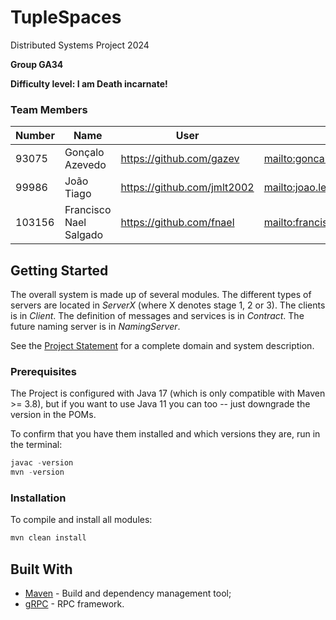 # TupleSpaces

Distributed Systems Project 2024


<!-- *(fill the line below with the group identifier, for example A25 or T25, and then delete this line)*   -->
**Group GA34**

<!-- *(choose one of the following levels and erase the other one)*   -->
**Difficulty level: I am Death incarnate!**


<!-- ### Code Identification

In all source files (namely in the *groupId*s of the POMs), replace __GXX__ with your group identifier. The group
identifier consists of either A or T followed by the group number - always two digits. This change is important for 
code dependency management, to ensure your code runs using the correct components and not someone else's.
 -->
### Team Members

<!-- *(fill the table below with the team members, and then delete this line)* -->

| Number | Name              | User                             | Email                               |
|--------|-------------------|----------------------------------|-------------------------------------|
| 93075  | Gonçalo Azevedo  | <https://github.com/gazev>   | <mailto:goncalo.r.azevedo@tecnico.ulisboa.pt>   |
| 99986  | João Tiago       | <https://github.com/jmlt2002>     | <mailto:joao.leal.tintas@tecnico.ulisboa.pt>     |
| 103156  | Francisco Nael Salgado     | <https://github.com/fnael> | <mailto:francisco.nael.salgado@tecnico.ulisboa.pt> |

## Getting Started

The overall system is made up of several modules. The different types of servers are located in _ServerX_ (where X denotes stage 1, 2 or 3). 
The clients is in _Client_.
The definition of messages and services is in _Contract_. The future naming server
is in _NamingServer_.

See the [Project Statement](https://github.com/tecnico-distsys/TupleSpaces) for a complete domain and system description.

### Prerequisites

The Project is configured with Java 17 (which is only compatible with Maven >= 3.8), but if you want to use Java 11 you
can too -- just downgrade the version in the POMs.

To confirm that you have them installed and which versions they are, run in the terminal:

```s
javac -version
mvn -version
```

### Installation

To compile and install all modules:

```s
mvn clean install
```

## Built With

* [Maven](https://maven.apache.org/) - Build and dependency management tool;
* [gRPC](https://grpc.io/) - RPC framework.

